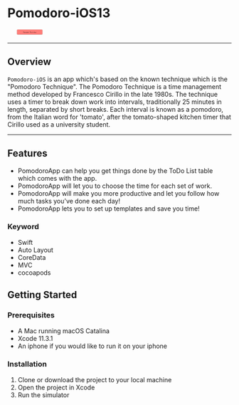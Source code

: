 # Pomodoro-iOS13 
<div align="center" style="width: 100px; height 60px;"><img src="https://github.com/Aviad94/Pomodoro-iOS13/blob/master/Demo/Pomodoro%20Header.png" width="60%" height="60%" ></div>

---


## Overview

`Pomodoro-iOS` is an app which's based on the known technique which is the "Pomodoro Technique". The Pomodoro Technique is a time management method developed by Francesco Cirillo in the late 1980s. The technique uses a timer to break down work into intervals, traditionally 25 minutes in length, separated by short breaks. Each interval is known as a pomodoro, from the Italian word for 'tomato', after the tomato-shaped kitchen timer that Cirillo used as a university student.

---
## Features

<div style="width: 1000px; height 600px;"><img src="https://github.com/Aviad94/Pomodoro-iOS13/blob/master/Demo/Pomodoro_gif.gif" width="20%" height="20%" align="right"></div>

- PomodoroApp can help you get things done by the ToDo List table which comes with the app.
- PomodoroApp will let you to choose the time for each set of work.
- PomodoroApp will make you more productive and let you follow how much tasks you've done each day!
- PomodoroApp lets you to set up templates and save you time!


### Keyword
- Swift
- Auto Layout
- CoreData
- MVC
- cocoapods


## Getting Started

### Prerequisites

- A Mac running macOS Catalina 
- Xcode 11.3.1
- An iphone if you would like to run it on your iphone

### Installation

1. Clone or download the project to your local machine
2. Open the project in Xcode
3. Run the simulator
